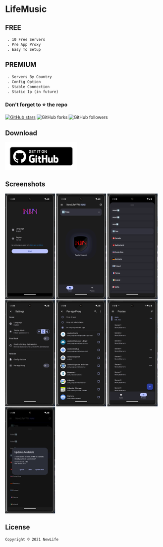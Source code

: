 # LifeMusic



## **FREE**
     . 10 Free Servers
     . Pre App Proxy
     . Easy To Setup

## **PREMIUM**
     . Servers By Country
     . Config Option
     . Stable Connection
     . Static Ip (in future)

### Don't forget to :star: the repo

[![GitHub stars](https://img.shields.io/github/stars/parsalakzian/NewLifeVPN.svg?style=social&label=Star)](https://github.com//Sangwan5688/LifeMusic) ![GitHub forks](https://img.shields.io/github/forks/parsalakzian/NewLifeVPN.svg?style=social&label=Forks) ![GitHub followers](https://img.shields.io/github/followers/parsalakzian.svg?style=social&label=Follow)

## Download
[<img src="get_github.png"
     alt="Download from GitHub"
     height="90">](https://github.com/parsalakzian/NewLifeVPN/releases)


## Screenshots

  <img src="https://github.com/parsalakzian/NewLifeVPN/blob/main/1.png?raw=true" width="32%">  <img src="https://github.com/parsalakzian/NewLifeVPN/blob/main/2.png?raw=true" width="32%">  <img src="https://github.com/parsalakzian/NewLifeVPN/blob/main/3.png?raw=true" width="32%">  <img src="https://github.com/parsalakzian/NewLifeVPN/blob/main/4.png?raw=true" width="32%">  <img src="https://github.com/parsalakzian/NewLifeVPN/blob/main/5.png?raw=true" width="32%">  <img src="https://github.com/parsalakzian/NewLifeVPN/blob/main/6.png?raw=true" width="32%">  <img src="https://github.com/parsalakzian/NewLifeVPN/blob/main/7.png?raw=true" width="32%">  

## License

```
Copyright © 2021 NewLife
```
